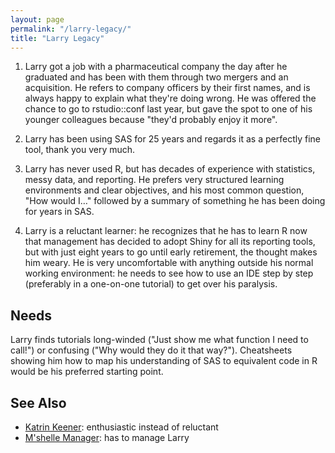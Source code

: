 ```yaml
---
layout: page
permalink: "/larry-legacy/"
title: "Larry Legacy"
---
```


1. Larry got a job with a pharmaceutical company the day after he graduated and
   has been with them through two mergers and an acquisition. He refers to
   company officers by their first names, and is always happy to explain what
   they're doing wrong. He was offered the chance to go to rstudio::conf last
   year, but gave the spot to one of his younger colleagues because "they'd
   probably enjoy it more".

2. Larry has been using SAS for 25 years and regards it as a perfectly fine
   tool, thank you very much.

3. Larry has never used R, but has decades of experience with statistics, messy
   data, and reporting. He prefers very structured learning environments and
   clear objectives, and his most common question, "How would I…" followed by a
   summary of something he has been doing for years in SAS.

4. Larry is a reluctant learner: he recognizes that he has to learn R now that
   management has decided to adopt Shiny for all its reporting tools, but with
   just eight years to go until early retirement, the thought makes him
   weary. He is very uncomfortable with anything outside his normal working
   environment: he needs to see how to use an IDE step by step (preferably in a
   one-on-one tutorial) to get over his paralysis.

## Needs

Larry finds tutorials long-winded ("Just show me what function I need to call!")
or confusing ("Why would they do it that way?"). Cheatsheets showing him how to
map his understanding of SAS to equivalent code in R would be his preferred
starting point.

## See Also

-   [Katrin Keener](../katrin-keener): enthusiastic instead of reluctant
-   [M'shelle Manager](../mshelle-manager): has to manage Larry
